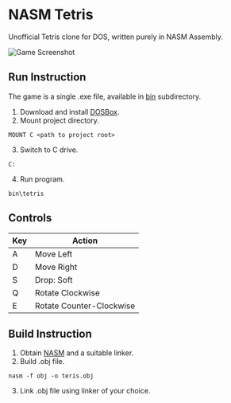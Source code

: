 # NASM Tetris

Unofficial Tetris clone for DOS, written purely in NASM Assembly.

![Game Screenshot](http://i.imgur.com/IrWaM49.png)

## Run Instruction
The game is a single .exe file, available in [bin](/bin) subdirectory.

1. Download and install [DOSBox](https://www.dosbox.com/).
2. Mount project directory.
```
MOUNT C <path to project root>
```
3. Switch to C drive.
```
C:
```
4. Run program.
```
bin\tetris
```

## Controls
| Key    | Action                   |
| ------ | ------------------------ |
| A      | Move Left                |
| D      | Move Right               |
| S      | Drop: Soft               |
| Q      | Rotate Clockwise         |
| E      | Rotate Counter-Clockwise |

## Build Instruction
1. Obtain [NASM](https://www.nasm.us/) and a suitable linker.
2. Build .obj file.
```
nasm -f obj -o teris.obj
```
3. Link .obj file using linker of your choice.
